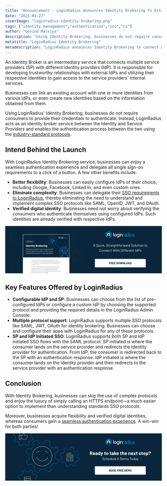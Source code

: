 ```yaml
---
title: "Announcement - LoginRadius Announces Identity Brokering To Establish Trust Between Identity and Service Providers"
date: "2021-01-27"
coverImage: "loginradius-identity-brokering.png"
tags: ["identity management","authentication","sso","cx"]
author: "Govind Malviya"
description: "Using Identity Brokering, businesses do not require consumers to provide their credentials to authenticate. Instead, LoginRadius acts as an identity broker service between the Identity and Service Providers and enables the authentication process between the two."
metatitle: "LoginRadius Identity Brokering"
metadescription: "LoginRadius announces Identity Brokering to connect multiple SPs with different IdPs. Learn about the key features and the benefits that businesses can enjoy."
---
```


An Identity Broker is an intermediary service that connects multiple service providers (SP) with different identity providers (IdP). It is responsible for developing trustworthy relationships with external IdPs and utilizing their respective identities to gain access to the service providers' internal services. 

Businesses can link an existing account with one or more identities from various IdPs, or even create new identities based on the information obtained from them. 

Using LoginRadius' Identity Brokering, businesses do not require consumers to provide their credentials to authenticate. Instead, LoginRadius acts as an identity broker service between the Identity and Service Providers and enables the authentication process between the two using the [industry-standard protocols](https://www.loginradius.com/protocols/).


## Intend Behind the Launch

With LoginRadius Identity Brokering service, businesses can enjoy a seamless authentication experience and delegate all single sign-on requirements to a click of a button. A few other  benefits include:



*   **Better flexibility**: Businesses can easily configure IdPs of their choice, including Google, Facebook, Linked In, and even custom ones. 
*   **Eliminate complexity**: Businesses can delegate their [SSO requirements to LoginRadius](https://www.loginradius.com/single-sign-on/), thereby eliminating the need to understand and implement complex SSO protocols like SAML, OpenID, JWT, and OAuth. 
*   **Verified digital identity**: Businesses need not worry about verifying the consumers who authenticate themselves using configured IdPs. Such identities are already verified with respective IdPs.


[![identity-brokering](identity-brokering.png)](https://www.loginradius.com/resource/identity-brokering-datasheet)


## Key Features Offered by LoginRadius



*   **Configurable IdP and SP**: Businesses can choose from the list of pre-configured IdPs or configure a custom IdP by choosing the supported protocol and providing the required details in the LoginRadius Admin Console. 
*   **Multiple protocol support**: LoginRadius supports multiple SSO protocols like SAML, JWT, OAuth for identity brokering. Businesses can choose and configure their apps with LoginRadius for any of these protocols.
*   **SP and IdP Initiated SSO**: LoginRadius supports both SP and IdP initiated SSO flows with the SAML protocol. SP initiated is where the consumer lands on the service provider and redirects the identity provider for authentication. From IdP, the consumer is redirected back to the SP with an authentication response. IdP initiated is where the consumer lands on the identity provider and then redirects to the service provider with an authentication response.


## Conclusion

With Identity Brokering, businesses can skip the use of complex protocols and enjoy the luxury of simply calling an HTTPS endpoint—a much easier option to implement than understanding standards SSO protocols.

Moreover, businesses acquire flexibility and verified digital identities, whereas consumers gain a [seamless authentication experience](https://www.loginradius.com/authentication/). A win-win for both parties! 


[![book-a-demo-loginradius](../../assets/book-a-demo-loginradius.png)](https://www.loginradius.com/book-a-demo/)